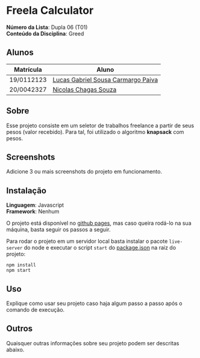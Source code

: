 # Freela Calculator

**Número da Lista**: Dupla 06 (T01)<br>
**Conteúdo da Disciplina**: Greed<br>

## Alunos

| Matrícula  | Aluno                                                                   |
| ---------- | ----------------------------------------------------------------------- |
| 19/0112123 | [Lucas Gabriel Sousa Carmargo Paiva](https://github.com/lucasgabriel-2) |
| 20/0042327 | [Nicolas Chagas Souza](https://github.com/nszchagas)                    |

## Sobre

Esse projeto consiste em um seletor de trabalhos freelance a partir de seus pesos (valor recebido). Para tal, foi utilizado o algoritmo **knapsack** com pesos.

## Screenshots

Adicione 3 ou mais screenshots do projeto em funcionamento.

## Instalação

**Linguagem**: Javascript <br/>
**Framework**: Nenhum <br/>

O projeto está disponível no [github pages](https://projeto-de-algoritmos.github.io/PD_FreelaCalculator/), mas caso queira rodá-lo na sua máquina, basta seguir os passos a seguir.

Para rodar o projeto em um servidor local basta instalar o pacote `live-server` do node e executar o script `start` do [package.json](./package.json) na raiz do projeto:

```shell
npm install
npm start
```

## Uso

Explique como usar seu projeto caso haja algum passo a passo após o comando de execução.

## Outros

Quaisquer outras informações sobre seu projeto podem ser descritas abaixo.
